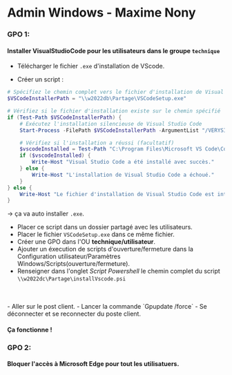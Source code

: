 # Admin Windows - Maxime Nony

### GPO 1: 

#### Installer VisualStudioCode pour les utilisateurs dans le groupe `technique`

- Télécharger le fichier `.exe` d'installation de VScode. 

- Créer un script : 
``` ps1
# Spécifiez le chemin complet vers le fichier d'installation de Visual Studio Code (VSCodeSetup.exe)
$VSCodeInstallerPath = "\\w2022db\Partage\VSCodeSetup.exe"

# Vérifiez si le fichier d'installation existe sur le chemin spécifié
if (Test-Path $VSCodeInstallerPath) {
    # Exécutez l'installation silencieuse de Visual Studio Code
    Start-Process -FilePath $VSCodeInstallerPath -ArgumentList "/VERYSILENT /NORESTART" -Wait

    # Vérifiez si l'installation a réussi (facultatif)
    $vscodeInstalled = Test-Path "C:\Program Files\Microsoft VS Code\Code.exe"
    if ($vscodeInstalled) {
        Write-Host "Visual Studio Code a été installé avec succès."
    } else {
        Write-Host "L'installation de Visual Studio Code a échoué."
    }
} else {
    Write-Host "Le fichier d'installation de Visual Studio Code est introuvable. Veuillez vérifier le chemin."
}

```
-> ça va auto installer `.exe`.

- Placer ce script dans un dossier partagé avec les utilisateurs. 
- Placer le fichier `VSCodeSetup.exe` dans ce même fichier.
- Créer une GPO dans l'OU <b>technique/utilisateur</b>. 
- Ajouter un éxecution de scripts d'ouverture/fermeture dans la Configuration utilisateur/Paramètres Windows/Scripts(ouverture/fermeture). 
- Renseigner dans l'onglet <i>Script Powershell </i> le chemin complet du script ```\\w2022dc\Partage\installVscode.psi```
<br>
<br>
- Aller sur le post client.
- Lancer la commande `Gpupdate /force`
- Se déconnecter et se reconnecter du poste client. 

#### Ça fonctionne ! 


### GPO 2: 

#### Bloquer l'accès à <b>Microsoft Edge</b> pour tout les utilisatuers.